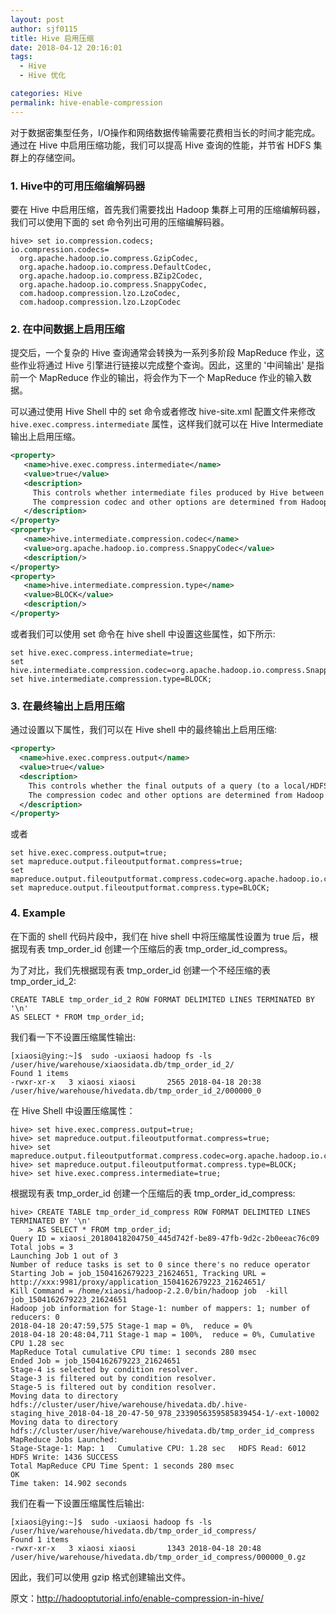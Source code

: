 ```yaml
---
layout: post
author: sjf0115
title: Hive 启用压缩
date: 2018-04-12 20:16:01
tags:
  - Hive
  - Hive 优化

categories: Hive
permalink: hive-enable-compression
---
```


对于数据密集型任务，I/O操作和网络数据传输需要花费相当长的时间才能完成。通过在 Hive 中启用压缩功能，我们可以提高 Hive 查询的性能，并节省 HDFS 集群上的存储空间。

### 1. Hive中的可用压缩编解码器

要在 Hive 中启用压缩，首先我们需要找出 Hadoop 集群上可用的压缩编解码器，我们可以使用下面的 set 命令列出可用的压缩编解码器。
```
hive> set io.compression.codecs;
io.compression.codecs=
  org.apache.hadoop.io.compress.GzipCodec,
  org.apache.hadoop.io.compress.DefaultCodec,
  org.apache.hadoop.io.compress.BZip2Codec,
  org.apache.hadoop.io.compress.SnappyCodec,
  com.hadoop.compression.lzo.LzoCodec,
  com.hadoop.compression.lzo.LzopCodec
```
### 2. 在中间数据上启用压缩

提交后，一个复杂的 Hive 查询通常会转换为一系列多阶段 MapReduce 作业，这些作业将通过 Hive 引擎进行链接以完成整个查询。因此，这里的 '中间输出' 是指前一个 MapReduce 作业的输出，将会作为下一个 MapReduce 作业的输入数据。

可以通过使用 Hive Shell 中的 set 命令或者修改 hive-site.xml 配置文件来修改 `hive.exec.compress.intermediate` 属性，这样我们就可以在 Hive Intermediate 输出上启用压缩。

```xml
<property>
   <name>hive.exec.compress.intermediate</name>
   <value>true</value>
   <description>
     This controls whether intermediate files produced by Hive between multiple map-reduce jobs are compressed.
     The compression codec and other options are determined from Hadoop config variables mapred.output.compress*
   </description>
</property>
<property>
   <name>hive.intermediate.compression.codec</name>
   <value>org.apache.hadoop.io.compress.SnappyCodec</value>
   <description/>
</property>
<property>
   <name>hive.intermediate.compression.type</name>
   <value>BLOCK</value>
   <description/>
</property>
```
或者我们可以使用 set 命令在 hive shell 中设置这些属性，如下所示:
```
set hive.exec.compress.intermediate=true;
set hive.intermediate.compression.codec=org.apache.hadoop.io.compress.SnappyCodec;
set hive.intermediate.compression.type=BLOCK;
```
### 3. 在最终输出上启用压缩

通过设置以下属性，我们可以在 Hive shell 中的最终输出上启用压缩:
```xml
<property>
  <name>hive.exec.compress.output</name>
  <value>true</value>
  <description>
    This controls whether the final outputs of a query (to a local/HDFS file or a Hive table) is compressed.
    The compression codec and other options are determined from Hadoop config variables mapred.output.compress*
  </description>
</property>
```
或者
```
set hive.exec.compress.output=true;
set mapreduce.output.fileoutputformat.compress=true;
set mapreduce.output.fileoutputformat.compress.codec=org.apache.hadoop.io.compress.GzipCodec;  
set mapreduce.output.fileoutputformat.compress.type=BLOCK;
```
### 4. Example

在下面的 shell 代码片段中，我们在 hive shell 中将压缩属性设置为 true 后，根据现有表 tmp_order_id 创建一个压缩后的表 tmp_order_id_compress。

为了对比，我们先根据现有表 tmp_order_id 创建一个不经压缩的表 tmp_order_id_2:
```
CREATE TABLE tmp_order_id_2 ROW FORMAT DELIMITED LINES TERMINATED BY '\n'
AS SELECT * FROM tmp_order_id;
```
我们看一下不设置压缩属性输出:
```
[xiaosi@ying:~]$  sudo -uxiaosi hadoop fs -ls /user/hive/warehouse/xiaosidata.db/tmp_order_id_2/
Found 1 items
-rwxr-xr-x   3 xiaosi xiaosi       2565 2018-04-18 20:38 /user/hive/warehouse/hivedata.db/tmp_order_id_2/000000_0
```
在 Hive Shell 中设置压缩属性：
```
hive> set hive.exec.compress.output=true;
hive> set mapreduce.output.fileoutputformat.compress=true;
hive> set mapreduce.output.fileoutputformat.compress.codec=org.apache.hadoop.io.compress.GzipCodec;
hive> set mapreduce.output.fileoutputformat.compress.type=BLOCK;
hive> set hive.exec.compress.intermediate=true;
```
根据现有表 tmp_order_id 创建一个压缩后的表 tmp_order_id_compress:
```
hive> CREATE TABLE tmp_order_id_compress ROW FORMAT DELIMITED LINES TERMINATED BY '\n'
    > AS SELECT * FROM tmp_order_id;
Query ID = xiaosi_20180418204750_445d742f-be89-47fb-9d2c-2b0eeac76c09
Total jobs = 3
Launching Job 1 out of 3
Number of reduce tasks is set to 0 since there's no reduce operator
Starting Job = job_1504162679223_21624651, Tracking URL = http://xxx:9981/proxy/application_1504162679223_21624651/
Kill Command = /home/xiaosi/hadoop-2.2.0/bin/hadoop job  -kill job_1504162679223_21624651
Hadoop job information for Stage-1: number of mappers: 1; number of reducers: 0
2018-04-18 20:47:59,575 Stage-1 map = 0%,  reduce = 0%
2018-04-18 20:48:04,711 Stage-1 map = 100%,  reduce = 0%, Cumulative CPU 1.28 sec
MapReduce Total cumulative CPU time: 1 seconds 280 msec
Ended Job = job_1504162679223_21624651
Stage-4 is selected by condition resolver.
Stage-3 is filtered out by condition resolver.
Stage-5 is filtered out by condition resolver.
Moving data to directory hdfs://cluster/user/hive/warehouse/hivedata.db/.hive-staging_hive_2018-04-18_20-47-50_978_2339056359585839454-1/-ext-10002
Moving data to directory hdfs://cluster/user/hive/warehouse/hivedata.db/tmp_order_id_compress
MapReduce Jobs Launched:
Stage-Stage-1: Map: 1   Cumulative CPU: 1.28 sec   HDFS Read: 6012 HDFS Write: 1436 SUCCESS
Total MapReduce CPU Time Spent: 1 seconds 280 msec
OK
Time taken: 14.902 seconds
```
我们在看一下设置压缩属性后输出:
```
[xiaosi@ying:~]$  sudo -uxiaosi hadoop fs -ls /user/hive/warehouse/hivedata.db/tmp_order_id_compress/
Found 1 items
-rwxr-xr-x   3 xiaosi xiaosi       1343 2018-04-18 20:48 /user/hive/warehouse/hivedata.db/tmp_order_id_compress/000000_0.gz
```

因此，我们可以使用 gzip 格式创建输出文件。

原文：http://hadooptutorial.info/enable-compression-in-hive/
